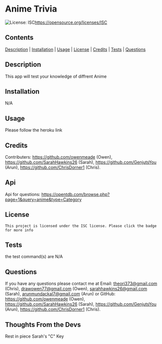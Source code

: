 # Anime Trivia
  ![License: ISC](https://img.shields.io/badge/License-ISC-blue.svg)https://opensource.org/licenses/ISC

  ## Contents
  [Description](#description) | [Installation](#installation) | [Usage](#usage) | [License](#license) | [Credits](#credits) | [Tests](#tests) | [Questions](#questions)

  ## Description

  This app will test your knowledge of diffrent Anime

  ## Installation

  N/A

  ## Usage

  Please follow the heroku link

  ## Credits

  Contributers: https://github.com/owenmeade (Owen), https://github.com/SarahHawkins26 (Sarah), https://github.com/GenjutsYou (Arun), https://github.com/ChrisDorner1 (Chris). 
  
  
  ## Api
  
  Api for questions:
   https://opentdb.com/browse.php?page=1&query=anime&type=Category
  

  ## License

    This project is licensed under the ISC license. Please click the badge for more info


  ## Tests

  the test command(s) are
  N/A

  ## Questions

  If you have any questions please contact me at Email: theori373@gmail.com (Chris), drawowen77@gmail.com (Owen), sarahhawkins26@gmail.com (Sarah), arunmundackal7@gmail.com (Arun) or GitHub: https://github.com/owenmeade (Owen), https://github.com/SarahHawkins26 (Sarah), https://github.com/GenjutsYou (Arun), https://github.com/ChrisDorner1 (Chris). 


  ## Thoughts From the Devs

  Rest in piece Sarah's "C" Key